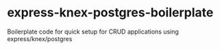 # express-knex-postgres-boilerplate
Boilerplate code for quick setup for CRUD applications using express/knex/postgres
